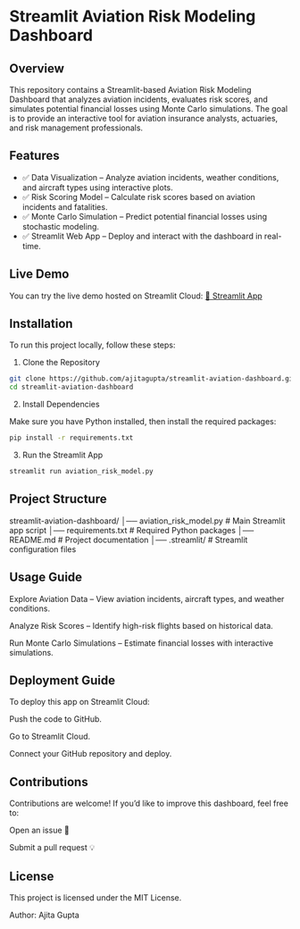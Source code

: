 # Streamlit Aviation Risk Modeling Dashboard

## Overview

This repository contains a Streamlit-based Aviation Risk Modeling Dashboard that analyzes aviation incidents, evaluates risk scores, and simulates potential financial losses using Monte Carlo simulations. The goal is to provide an interactive tool for aviation insurance analysts, actuaries, and risk management professionals.

## Features

- ✅ Data Visualization – Analyze aviation incidents, weather conditions, and aircraft types using interactive plots.
- ✅ Risk Scoring Model – Calculate risk scores based on aviation incidents and fatalities.
- ✅ Monte Carlo Simulation – Predict potential financial losses using stochastic modeling.
- ✅ Streamlit Web App – Deploy and interact with the dashboard in real-time.

## Live Demo

You can try the live demo hosted on Streamlit Cloud: [🔗 Streamlit App](https://app-aviation-dashboard.streamlit.app/)

## Installation

To run this project locally, follow these steps:

1. Clone the Repository
```bash
git clone https://github.com/ajitagupta/streamlit-aviation-dashboard.git
cd streamlit-aviation-dashboard
```
2. Install Dependencies

Make sure you have Python installed, then install the required packages:
```bash
pip install -r requirements.txt
```
3. Run the Streamlit App
```bash
streamlit run aviation_risk_model.py
```
## Project Structure

streamlit-aviation-dashboard/
│── aviation_risk_model.py    # Main Streamlit app script
│── requirements.txt          # Required Python packages
│── README.md                 # Project documentation
│── .streamlit/               # Streamlit configuration files

## Usage Guide

Explore Aviation Data – View aviation incidents, aircraft types, and weather conditions.

Analyze Risk Scores – Identify high-risk flights based on historical data.

Run Monte Carlo Simulations – Estimate financial losses with interactive simulations.

## Deployment Guide

To deploy this app on Streamlit Cloud:

Push the code to GitHub.

Go to Streamlit Cloud.

Connect your GitHub repository and deploy.

## Contributions

Contributions are welcome! If you’d like to improve this dashboard, feel free to:

Open an issue 🚀

Submit a pull request 💡

## License

This project is licensed under the MIT License.

Author: Ajita Gupta
